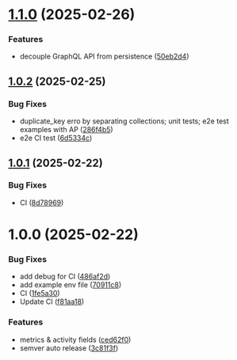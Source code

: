 # [1.1.0](https://github.com/invenira/backend/compare/v1.0.2...v1.1.0) (2025-02-26)


### Features

* decouple GraphQL API from persistence ([50eb2d4](https://github.com/invenira/backend/commit/50eb2d4fedffe405370c64e7bc43de5af69a0669))

## [1.0.2](https://github.com/invenira/backend/compare/v1.0.1...v1.0.2) (2025-02-25)


### Bug Fixes

* duplicate_key erro by separating collections; unit tests; e2e test examples with AP ([286f4b5](https://github.com/invenira/backend/commit/286f4b5669580ed09a7cf50ddb4f4874a4aa1d4c))
* e2e CI test ([6d5334c](https://github.com/invenira/backend/commit/6d5334ca1e45b06c315ce1e7a43a74fad6a28871))

## [1.0.1](https://github.com/invenira/backend/compare/v1.0.0...v1.0.1) (2025-02-22)


### Bug Fixes

* CI ([8d78969](https://github.com/invenira/backend/commit/8d789697d2afcf8b3a2c6777b581867331f01648))

# 1.0.0 (2025-02-22)


### Bug Fixes

* add debug for CI ([486af2d](https://github.com/invenira/backend/commit/486af2d9f0713d4f42bc19cee057f96e82014f1e))
* add example env file ([70911c8](https://github.com/invenira/backend/commit/70911c8b8bfa6d8ad9e6381b01904c976346119f))
* CI ([1fe5a30](https://github.com/invenira/backend/commit/1fe5a30369baa8ed50897cee4285237f4b49d37c))
* Update CI ([f81aa18](https://github.com/invenira/backend/commit/f81aa180fc4f69b8e09312c8e792b119abf70b94))


### Features

* metrics & activity fields ([ced62f0](https://github.com/invenira/backend/commit/ced62f0799e95fd991d07b2283f37a0da22525e9))
* semver auto release ([3c81f3f](https://github.com/invenira/backend/commit/3c81f3f2926f60ebdef87bbd871126e620785fcd))
